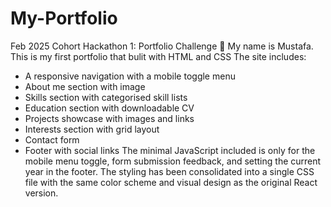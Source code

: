 # My-Portfolio
Feb 2025 Cohort Hackathon 1: Portfolio Challenge 🚀
My name is Mustafa. This is my first portfolio that bulit with HTML and CSS
The site includes:
- A responsive navigation with a mobile toggle menu
- About me section with image
- Skills section with categorised skill lists
- Education section with downloadable CV
- Projects showcase with images and links
- Interests section with grid layout
- Contact form
- Footer with social links
The minimal JavaScript included is only for the mobile menu toggle, form submission feedback, and setting the current year in the footer. The styling has been consolidated into a single CSS file with the same color scheme and visual design as the original React version.
